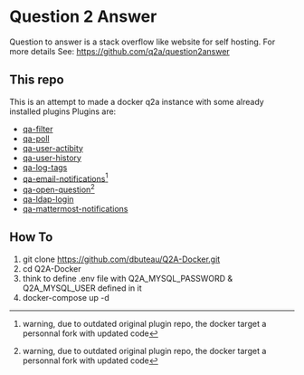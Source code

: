 # Question 2 Answer
Question to answer is a stack overflow like website for self hosting.
For more details See: https://github.com/q2a/question2answer 

## This repo
This is an attempt to made a docker q2a instance with some already installed plugins
Plugins are:
- [qa-filter](https://github.com/ganbox/qa-filter.git)
- [qa-poll](https://github.com/NoahY/q2a-poll.git)
- [qa-user-actibity](https://github.com/svivian/q2a-user-activity-plus.git)
- [qa-user-history](https://github.com/NoahY/q2a-history.git)
- [qa-log-tags](https://github.com/NoahY/q2a-log-tags.git)
- [qa-email-notifications](https://github.com/dbuteau/qa-category-email-notifications.git)[^1]
- [qa-open-question](https://github.com/dbuteau/q2a-plugin-open-questions.git)[^1]
- [qa-ldap-login](https://github.com/zakkak/qa-ldap-login.git)
- [qa-mattermost-notifications](https://github.com/Schoaf/qa-mattermost-notifications.git)

[^1]: warning, due to outdated original plugin repo, the docker target a personnal fork with updated code

## How To
1. git clone https://github.com/dbuteau/Q2A-Docker.git
2. cd Q2A-Docker
3. think to define .env file with Q2A_MYSQL_PASSWORD & Q2A_MYSQL_USER defined in it  
4. docker-compose up -d
